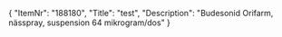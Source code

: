 {
  "ItemNr": "188180",
  "Title": "test",
  "Description": "Budesonid Orifarm, nässpray, suspension 64 mikrogram/dos"
}